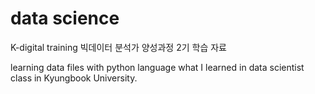 # data science

K-digital training 빅데이터 분석가 양성과정 2기 학습 자료  

learning data files with python language what I learned in data scientist class in 
Kyungbook University.